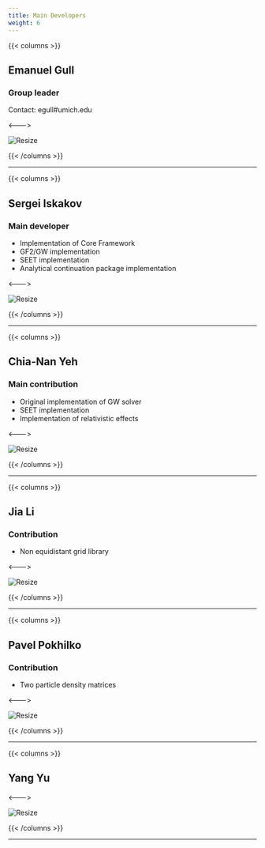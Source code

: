 ```yaml
---
title: Main Developers
weight: 6
---
```


{{< columns >}}


## Emanuel Gull

### Group leader

Contact: egull#umich.edu

<--->

![Resize](/headshots/egull.jpg?width=150px)

{{< /columns >}}

***

{{< columns >}}

## Sergei Iskakov

### Main developer

   - Implementation of Core Framework
   - GF2/GW implementation
   - SEET implementation
   - Analytical continuation package implementation

<--->

![Resize](/headshots/siskakov.jpg?width=150px)

{{< /columns >}}

***

{{< columns >}}

## Chia-Nan Yeh

### Main contribution
   - Original implementation of GW solver
   - SEET implementation
   - Implementation of relativistic effects

<--->

![Resize](/headshots/cnyeh.jpg?width=150px)

{{< /columns >}}

***

{{< columns >}}

## Jia Li

### Contribution

   - Non equidistant grid library

<--->

![Resize](/headshots/jli.jpg?width=150px)

{{< /columns >}}

***

{{< columns >}}

## Pavel Pokhilko

### Contribution

   - Two particle density matrices

<--->

![Resize](/headshots/pokhilko.jpg?width=150px)

{{< /columns >}}

***


{{< columns >}}

## Yang Yu


<--->

![Resize](/headshots/umyangyu.jpg?width=150px)

{{< /columns >}}

***

